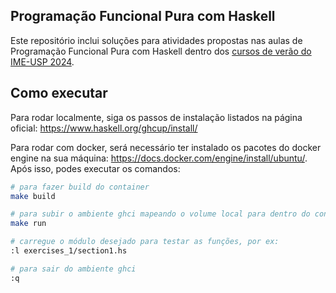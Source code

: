 ## Programação Funcional Pura com Haskell

Este repositório inclui soluções para atividades propostas nas aulas de Programação Funcional Pura com Haskell dentro dos [cursos de verão do IME-USP 2024](https://www.ime.usp.br/verao).

## Como executar

Para rodar localmente, siga os passos de instalação listados na página oficial: https://www.haskell.org/ghcup/install/

Para rodar com docker, será necessário ter instalado os pacotes do docker engine na sua máquina: https://docs.docker.com/engine/install/ubuntu/.
Após isso, podes executar os comandos:

```sh
# para fazer build do container
make build

# para subir o ambiente ghci mapeando o volume local para dentro do container
make run

# carregue o módulo desejado para testar as funções, por ex:
:l exercises_1/section1.hs

# para sair do ambiente ghci
:q
```
